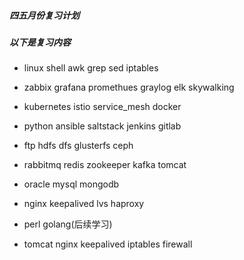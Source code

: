 ##### 四五月份复习计划

##### 以下是复习内容

* linux shell awk grep sed  iptables 
* zabbix  grafana promethues graylog elk skywalking
* kubernetes istio service_mesh docker
* python ansible saltstack jenkins gitlab
* ftp hdfs dfs glusterfs ceph
* rabbitmq redis  zookeeper kafka tomcat
* oracle mysql mongodb
* nginx keepalived lvs haproxy
* perl golang(后续学习)



* tomcat nginx keepalived iptables firewall